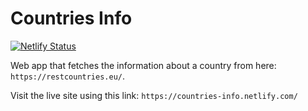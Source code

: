 # Countries Info

[![Netlify Status](https://api.netlify.com/api/v1/badges/2fed8c70-5f8c-4d60-89c7-92f6d5c97f64/deploy-status)](https://app.netlify.com/sites/countries-info/deploys)

Web app that fetches the information about a country from here: `https://restcountries.eu/`.

Visit the live site using this link: `https://countries-info.netlify.com/`
